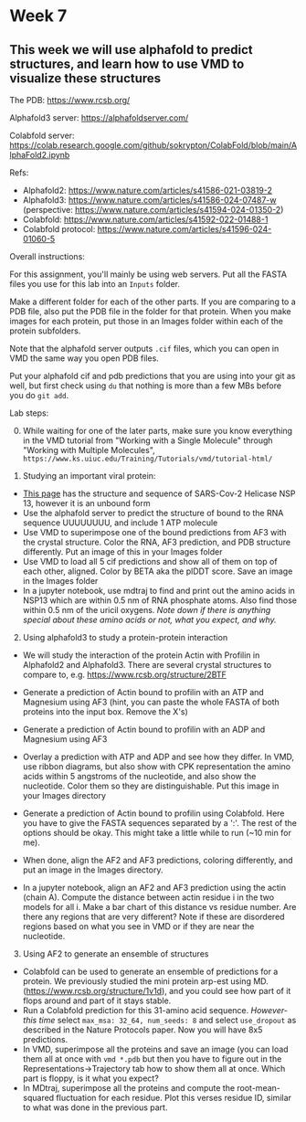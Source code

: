 # Week 7

## This week we will use alphafold to predict structures, and learn how to use VMD to visualize these structures

The PDB: https://www.rcsb.org/

Alphafold3 server: https://alphafoldserver.com/

Colabfold server: https://colab.research.google.com/github/sokrypton/ColabFold/blob/main/AlphaFold2.ipynb

Refs:
- Alphafold2: https://www.nature.com/articles/s41586-021-03819-2
- Alphafold3: https://www.nature.com/articles/s41586-024-07487-w (perspective: https://www.nature.com/articles/s41594-024-01350-2)
- Colabfold:  https://www.nature.com/articles/s41592-022-01488-1
- Colabfold protocol: https://www.nature.com/articles/s41596-024-01060-5

Overall instructions:

For this assignment, you'll mainly be using web servers. Put all the FASTA files you use for this lab into an `Inputs` folder. 

Make a different folder for each of the other parts. If you are comparing to a PDB file, also put the PDB file in the folder for that protein. When you make images for each protein, put those in an Images folder within each of the protein subfolders.

Note that the alphafold server outputs `.cif` files, which you can open in VMD the same way you open PDB files.

Put your alphafold cif and pdb predictions that you are using into your git as well, but first check using `du` that nothing is more than a few MBs before you do `git add`.

Lab steps:

0. While waiting for one of the later parts, make sure you know everything in the VMD tutorial from "Working with a Single Molecule" through "Working with Multiple Molecules", `https://www.ks.uiuc.edu/Training/Tutorials/vmd/tutorial-html/`

1. Studying an important viral protein:
- [This page](https://www.rcsb.org/structure/6ZSL) has the structure and sequence of SARS-Cov-2 Helicase NSP 13, however it is an unbound form
- Use the alphafold server to predict the structure of bound to the RNA sequence UUUUUUUU, and include 1 ATP molecule
- Use VMD to superimpose one of the bound predictions from AF3 with the crystal structure. Color the RNA, AF3 prediction, and PDB structure differently. Put an image of this in your Images folder
- Use VMD to load all 5 cif predictions and show all of them on top of each other, aligned. Color by BETA aka the plDDT score. Save an image in the Images folder
- In a jupyter notebook, use mdtraj to find and print out the amino acids in NSP13 which are within 0.5 nm of RNA phosphate atoms. Also find those within 0.5 nm of the uricil oxygens. _Note down if there is anything special about these amino acids or not, what you expect, and why._

2. Using alphafold3 to study a protein-protein interaction 
- We will study the interaction of the protein Actin with Profilin in Alphafold2 and Alphafold3. There are several crystal structures to compare to, e.g. https://www.rcsb.org/structure/2BTF
- Generate a prediction of Actin bound to profilin with an ATP and Magnesium using AF3 (hint, you can paste the whole FASTA of both proteins into the input box. Remove the X's)
- Generate a prediction of Actin bound to profilin with an ADP and Magnesium using AF3
- Overlay a prediction with ATP and ADP and see how they differ. In VMD, use ribbon diagrams, but also show with CPK representation the amino acids within 5 angstroms of the nucleotide, and also show the nucleotide. Color them so they are distinguishable. Put this image in your Images directory

- Generate a prediction of Actin bound to profilin using Colabfold. Here you have to give the FASTA sequences separated by a ':'. The rest of the options should be okay. This might take a little while to run (~10 min for me).
- When done, align the AF2 and AF3 predictions, coloring differently, and put an image in the Images directory. 
- In a jupyter notebook, align an AF2 and AF3 prediction using the actin (chain A). Compute the distance between actin residue i in the two models for all i. Make a bar chart of this distance vs residue number. Are there any regions that are very different? Note if these are disordered regions based on what you see in VMD or if they are near the nucleotide.

3. Using AF2 to generate an ensemble of structures
- Colabfold can be used to generate an ensemble of predictions for a protein. We previously studied the mini protein arp-est using MD. (https://www.rcsb.org/structure/1v1d), and you could see how part of it flops around and part of it stays stable. 
- Run a Colabfold prediction for this 31-amino acid sequence. *However-this time* select `max_msa: 32_64, num_seeds: 8` and select `use_dropout` as described in the Nature Protocols paper. Now you will have 8x5 predictions. 
- In VMD, superimpose all the proteins and save an image (you can load them all at once with `vmd *.pdb` but then you have to figure out in the Representations->Trajectory tab how to show them all at once. Which part is floppy, is it what you expect?
- In MDtraj, superimpose all the proteins and compute the root-mean-squared fluctuation for each residue. Plot this verses residue ID, similar to what was done in the previous part.

